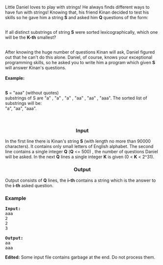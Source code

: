 <p>Little Daniel loves to play with strings! He always finds different ways to have fun with strings! Knowing that, his friend Kinan decided to test his skills so he gave him a string <strong>S</strong> and asked him <strong>Q</strong> questions of the form:</p>
<p><br>If all distinct substrings of string <strong>S</strong> were sorted lexicographically, which one will be the <strong>K-th</strong> smallest?</p>
<p><br>After knowing the huge number of questions Kinan will ask, Daniel figured out that he can't do this alone. Daniel, of course, knows your exceptional programming skills, so he asked you to write him a program which given <strong>S</strong> will answer Kinan's questions.<br><strong><br>Example:</strong></p>
<p><br><strong>S</strong> = "aaa" (without quotes)<br>substrings of S are "a" , "a" , "a" , "aa" , "aa" , "aaa". The sorted list of substrings will be:<br>"a", "aa", "aaa".</p>
<p>&nbsp;</p>
<h3 style="text-align: center;">Input</h3>
<p>In the first line there is Kinan's string <strong>S</strong> (with length no more than  90000 characters). It contains only small letters of English alphabet.  The second line contains a single integer <strong>Q</strong> (<strong>Q</strong> &lt;= 500) , the number of questions Daniel will be asked. In the next <strong>Q</strong> lines a single integer <strong>K</strong> is given (0 &lt; <strong>K</strong> &lt; 2^31).</p>
<h3 style="text-align: center;">Output</h3>
<p>Output consists of <strong>Q</strong> lines, the <strong>i-th </strong>contains a string which is the answer to the <strong>i-th</strong> asked question.</p>
<h3>Example</h3>
<pre><strong>Input:</strong><br>aaa<br>2<br>2<br>3<br><br><strong>Output:</strong>
aa<br>aaa<br></pre>

<p><b>Edited:</b> Some input file contains garbage at the end. Do not process them. </p>